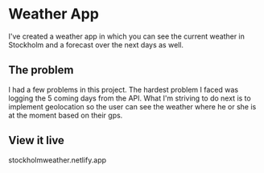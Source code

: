 # Weather App

I've created a weather app in which you can see the current weather in Stockholm and a forecast over the next days as well. 


## The problem

I had a few problems in this project. The hardest problem I faced was logging the 5 coming days from the API. What I'm striving to do next is to implement geolocation so the user can see the weather where he or she is at the moment based on their gps. 



## View it live

stockholmweather.netlify.app

